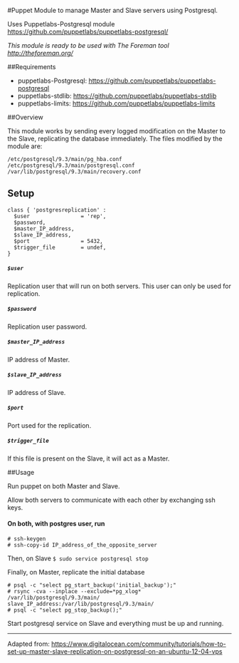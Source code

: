 #Puppet Module to manage Master and Slave servers using Postgresql.

Uses Puppetlabs-Postgresql module https://github.com/puppetlabs/puppetlabs-postgresql/

*This module is ready to be used with The Foreman tool http://theforeman.org/*

##Requirements

* puppetlabs-Postgresql: https://github.com/puppetlabs/puppetlabs-postgresql
* puppetlabs-stdlib:     https://github.com/puppetlabs/puppetlabs-stdlib
* puppetlabs-limits:     https://github.com/puppetlabs/puppetlabs-limits

##Overview

This module works by sending every logged modification on the Master to the Slave, replicating the database immediately. The files modified by the module are:

```
/etc/postgresql/9.3/main/pg_hba.conf
/etc/postgresql/9.3/main/postgresql.conf
/var/lib/postgresql/9.3/main/recovery.conf
```

## Setup

```
class { 'postgresreplication' :
  $user                = 'rep',
  $password,
  $master_IP_address,
  $slave_IP_address,
  $port                = 5432,
  $trigger_file        = undef,
}
```
##### `$user`
Replication user that will run on both servers. This user can only be used for replication.
##### `$password`
Replication user password.
##### `$master_IP_address`
IP address of Master.
##### `$slave_IP_address`
IP address of Slave. 
##### `$port`
Port used for the replication.
##### `$trigger_file`
If this file is present on the Slave, it will act as a Master.



##Usage

Run puppet on both Master and Slave.

Allow both servers to communicate with each other by exchanging ssh keys. 

#### On both, with postgres user, run

```
# ssh-keygen
# ssh-copy-id IP_address_of_the_opposite_server
```

Then, on Slave
```$ sudo service postgresql stop```

Finally, on Master, replicate the initial database
```
# psql -c "select pg_start_backup('initial_backup');"
# rsync -cva --inplace --exclude=*pg_xlog* /var/lib/postgresql/9.3/main/ slave_IP_address:/var/lib/postgresql/9.3/main/
# psql -c "select pg_stop_backup();"
```

Start postgresql service on Slave and everything must be up and running. 

------
Adapted from: https://www.digitalocean.com/community/tutorials/how-to-set-up-master-slave-replication-on-postgresql-on-an-ubuntu-12-04-vps
